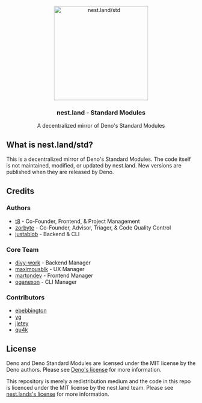 <p align="center">
  <a href="https://nest.land/">
    <img src="https://og.nest.land/std.png?fontSize=500px" alt="nest.land/std" width="250">
  </a>
</p>

<h3 align="center">nest.land - Standard Modules</h3>

<p align="center">A decentralized mirror of Deno's Standard Modules</p>

## What is nest.land/std?

This is a decentralized mirror of Deno's Standard Modules. The code itself is not maintained, modified, or updated by nest.land. New versions are published when they are released by Deno.

## Credits

### Authors

- [t8](https://github.com/t8) - Co-Founder, Frontend, & Project Management
- [zorbyte](https://github.com/zorbyte) - Co-Founder, Advisor, Triager, & Code Quality Control
- [justablob](https://github.com/justablob) - Backend & CLI

### Core Team

- [divy-work](https://github.com/divy-work) - Backend Manager
- [maximousblk](https://github.com/maximousblk) - UX Manager
- [martondev](https://github.com/MartonDev) - Frontend Manager
- [oganexon](https://github.com/oganexon) - CLI Manager

### Contributors

- [ebebbington](https://github.com/ebebbington)
- [yg](https://github.com/yg)
- [jletey](https://github.com/jletey)
- [qu4k](https://github.com/Qu4k)

## License

Deno and Deno Standard Modules are licensed under the MIT license by the Deno authors. Please see [Deno's license](https://github.com/denoland/deno/blob/master/LICENSE) for more information.

This repository is merely a redistribution medium and the code in this repo is licenced under the MIT license by the nest.land team. Please see [nest.lands's license](LICENSE) for more information.
